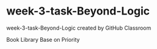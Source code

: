 # week-3-task-Beyond-Logic
week-3-task-Beyond-Logic created by GitHub Classroom

Book Library Base on Priority
